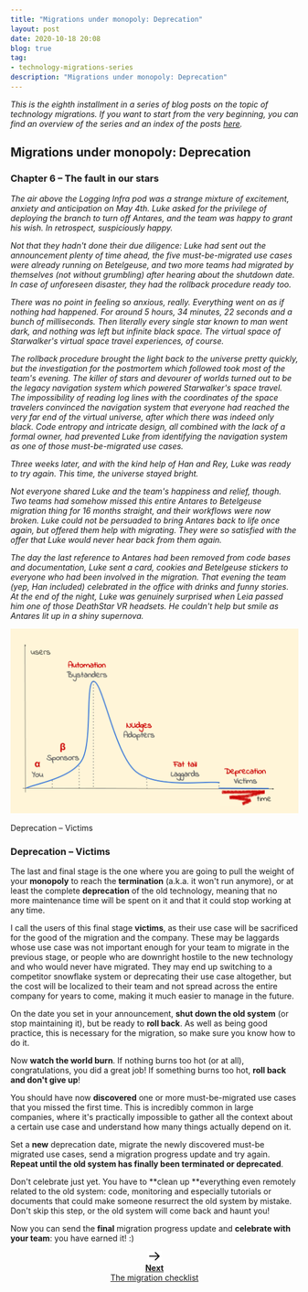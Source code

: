 ```yaml
---
title: "Migrations under monopoly: Deprecation"
layout: post
date: 2020-10-18 20:08
blog: true
tag:
- technology-migrations-series
description: "Migrations under monopoly: Deprecation"
---
```


_This is the eighth installment in a series of blog posts on the topic of technology migrations. If you want to start from the very beginning, you can find an overview of the series and an index of the posts [here](https://poros.github.io/technology-migrations-series/)._

## Migrations under monopoly: Deprecation

### Chapter 6 – The fault in our stars

_The air above the Logging Infra pod was a strange mixture of excitement, anxiety and anticipation on May 4th. Luke asked for the privilege of deploying the branch to turn off Antares, and the team was happy to grant his wish. In retrospect, suspiciously happy._

_Not that they hadn't done their due diligence: Luke had sent out the announcement plenty of time ahead, the five must-be-migrated use cases were already running on Betelgeuse, and two more teams had migrated by themselves (not without grumbling) after hearing about the shutdown date. In case of unforeseen disaster, they had the rollback procedure ready too._

_There was no point in feeling so anxious, really. Everything went on as if nothing had happened. For around 5 hours, 34 minutes, 22 seconds and a bunch of milliseconds. Then literally every single star known to man went dark, and nothing was left but infinite black space. The virtual space of Starwalker's virtual space travel experiences, of course._

_The rollback procedure brought the light back to the universe pretty quickly, but the investigation for the postmortem which followed took most of the team's evening. The killer of stars and devourer of worlds turned out to be the legacy navigation system which powered Starwalker's space travel. The impossibility of reading log lines with the coordinates of the space travelers convinced the navigation system that everyone had reached the very far end of the virtual universe, after which there was indeed only black. Code entropy and intricate design, all combined with the lack of a formal owner, had prevented Luke from identifying the navigation system as one of those must-be-migrated use cases._

_Three weeks later, and with the kind help of Han and Rey, Luke was ready to try again. This time, the universe stayed bright._

_Not everyone shared Luke and the team's happiness and relief, though. Two teams had somehow missed this entire Antares to Betelgeuse migration thing for 16 months straight, and their workflows were now broken. Luke could not be persuaded to bring Antares back to life once again, but offered them help with migrating. They were so satisfied with the offer that Luke would never hear back from them again._

_The day the last reference to Antares had been removed from code bases and documentation, Luke sent a card, cookies and Betelgeuse stickers to everyone who had been involved in the migration. That evening the team (yep, Han included) celebrated in the office with drinks and funny stories. At the end of the night, Luke was genuinely surprised when Leia passed him one of those DeathStar VR headsets. He couldn't help but smile as Antares lit up in a shiny supernova._

![Deprecation](/assets/images/migrations_under_monopoly_6.png)
<figcaption class="caption">Deprecation – Victims</figcaption>

### Deprecation – Victims

The last and final stage is the one where you are going to pull the weight of your **monopoly** to reach the **termination** (a.k.a. it won't run anymore), or at least the complete **deprecation** of the old technology, meaning that no more maintenance time will be spent on it and that it could stop working at any time.

I call the users of this final stage **victims**, as their use case will be sacrificed for the good of the migration and the company. These may be laggards whose use case was not important enough for your team to migrate in the previous stage, or people who are downright hostile to the new technology and who would never have migrated. They may end up switching to a competitor snowflake system or deprecating their use case altogether, but the cost will be localized to their team and not spread across the entire company for years to come, making it much easier to manage in the future.

On the date you set in your announcement, **shut down the old system** (or stop maintaining it), but be ready to **roll back**. As well as being good practice, this is necessary for the migration, so make sure you know how to do it.

Now **watch the world burn**. If nothing burns too hot (or at all), congratulations, you did a great job! If something burns too hot, **roll back and don't give up**!

You should have now **discovered** one or more must-be-migrated use cases that you missed the first time. This is incredibly common in large companies, where it's practically impossible to gather all the context about a certain use case and understand how many things actually depend on it.

Set a **new** deprecation date, migrate the newly discovered must-be migrated use cases, send a migration progress update and try again. **Repeat until the old system has finally been terminated or deprecated**.

Don't celebrate just yet. You have to **clean up **everything even remotely related to the old system: code, monitoring and especially tutorials or documents that could make someone resurrect the old system by mistake. Don't skip this step, or the old system will come back and haunt you!

Now you can send the **final** migration progress update and **celebrate with your team**: you have earned it! :)

<div align="center">
<a class="next-arrow" href="https://poros.github.io/migration-checklist/">
<img style="max-width:5%" src="/assets/images/next_arrow.png" alt="Next">
<b><figcaption class="caption">Next</figcaption></b>
<figcaption class="caption">The migration checklist</figcaption>
</a>
</div>
